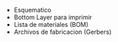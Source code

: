 - Esquematico
- Bottom Layer para imprimir
- Lista de materiales (BOM)
- Archivos de fabricacion (Gerbers)
